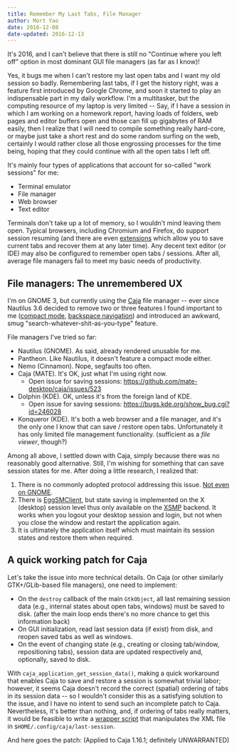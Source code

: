 ```yaml
---
title: Remember My Last Tabs, File Manager
author: Mort Yao
date: 2016-12-08
date-updated: 2016-12-13
---
```


It's 2016, and I can't believe that there is still no "Continue where you left off" option in most dominant GUI file managers (as far as I know)!

Yes, it bugs me when I can't restore my last open tabs and I want my old session so badly. Remembering last tabs, if I get the history right, was a feature first introduced by Google Chrome, and soon it started to play an indispensable part in my daily workflow. I'm a multitasker, but the computing resource of my laptop is very limited -- Say, if I have a session in which I am working on a homework report, having loads of folders, web pages and editor buffers open and those can fill up gigabytes of RAM easily, then I realize that I will need to compile something really hard-core, or maybe just take a short rest and do some random surfing on the web, certainly I would rather close all those engrossing processes for the time being, hoping that they could continue with all the open tabs I left off.

It's mainly four types of applications that account for so-called "work sessions" for me:

* Terminal emulator
* File manager
* Web browser
* Text editor

Terminals don't take up a lot of memory, so I wouldn't mind leaving them open. Typical browsers, including Chromium and Firefox, do support session resuming (and there are even [extensions](https://chrome.google.com/webstore/detail/session-buddy/edacconmaakjimmfgnblocblbcdcpbko) which allow you to save current tabs and recover them at any later time). Any decent text editor (or IDE) may also be configured to remember open tabs / sessions. After all, average file managers fail to meet my basic needs of productivity.

## File managers: The unremembered UX

I'm on GNOME 3, but currently using the [Caja](https://github.com/mate-desktop/caja) file manager -- ever since Nautilus 3.6 decided to remove two or three features I found important to me ([compact mode](https://bugzilla.gnome.org/show_bug.cgi?id=676842), [backspace navigation](https://bugzilla.gnome.org/show_bug.cgi?id=692852)) and introduced an awkward, smug "search-whatever-shit-as-you-type" feature.

File managers I've tried so far:

* Nautilus (GNOME). As said, already rendered unusable for me.
* Pantheon. Like Nautilus, it doesn't feature a compact mode either.
* Nemo (Cinnamon). Nope, segfaults too often.
* Caja (MATE). It's OK, just what I'm using right now.
    * Open issue for saving sessions: <https://github.com/mate-desktop/caja/issues/523>
* Dolphin (KDE). OK, unless it's from the foreign land of KDE.
    * Open issue for saving sessions: <https://bugs.kde.org/show_bug.cgi?id=246028>
* Konqueror (KDE). It's both a web browser and a file manager, and it's the only one I know that can save / restore open tabs. Unfortunately it has only limited file management functionality. (sufficient as a *file viewer*, though?)

Among all above, I settled down with Caja, simply because there was no reasonably good alternative. Still, I'm wishing for something that can save session states for me. After doing a little research, I realized that:

1. There is no commonly adopted protocol addressing this issue. [Not even on GNOME](https://wiki.gnome.org/Projects/SessionManagement/SavingState).
2. There is [EggSMClient](https://wiki.gnome.org/Projects/SessionManagement/EggSMClient), but state saving is implemented on the X (desktop) session level thus only available on the [XSMP](https://www.x.org/releases/X11R7.7/doc/libSM/xsmp.html) backend. It works when you logout your desktop session and login, but not when you close the window and restart the application again.
3. It is ultimately the application itself which must maintain its session states and restore them when required.

## A quick working patch for Caja

Let's take the issue into more technical details. On Caja (or other similarly GTK+/GLib-based file managers), one need to implement:

* On the `destroy` callback of the main `GtkObject`, all last remaining session data (e.g., internal states about open tabs, windows) must be saved to disk. (after the main loop ends there's no more chance to get this information back)
* On GUI initialization, read last session data (if exist) from disk, and reopen saved tabs as well as windows.
* On the event of changing state (e.g., creating or closing tab/window, repositioning tabs), session data are updated respectively and, optionally, saved to disk.

With `caja_application_get_session_data()`, making a quick workaround that enables Caja to save and restore a session is somewhat trivial labor; however, it seems Caja doesn't record the correct (spatial) ordering of tabs in its session data -- so I wouldn't consider this as a satisfying solution to the issue, and I have no intent to send such an incomplete patch to Caja. Nevertheless, it's better than nothing, and, if ordering of tabs really matters, it would be feasible to write a [wrapper script](https://github.com/soimort/dotfiles/blob/b721e42238a90e88c83d1feb20682d0605367b11/Scripts/Open-Folders) that manipulates the XML file in `$HOME/.config/caja/last-session`.

And here goes the patch: (Applied to Caja 1.16.1; definitely UNWARRANTED)

<script src="https://gist.github.com/soimort/73c75266d1610ff0af68b40e7b07d939.js"></script>
